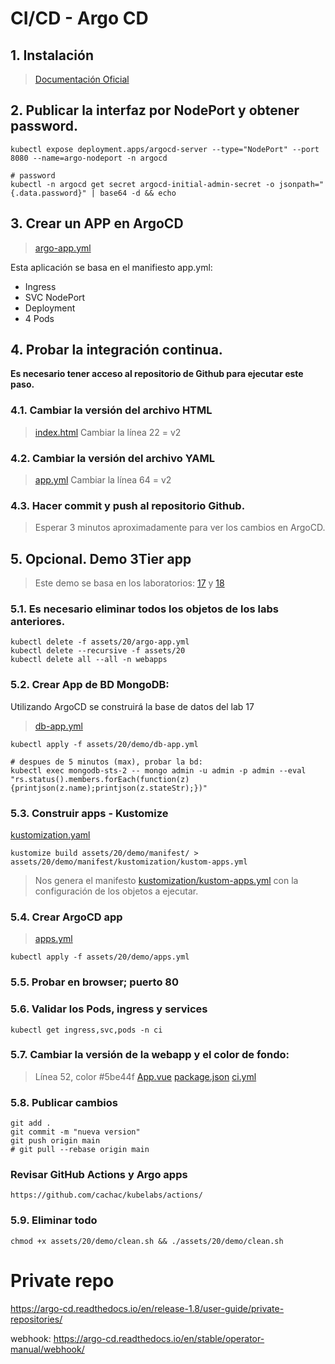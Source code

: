 # CI/CD - Argo CD <!-- omit in TOC -->

## 1. Instalación
>[Documentación Oficial](https://argo-cd.readthedocs.io/en/stable/getting_started/)


## 2. Publicar la interfaz por NodePort y obtener password.

```vim
kubectl expose deployment.apps/argocd-server --type="NodePort" --port 8080 --name=argo-nodeport -n argocd

# password
kubectl -n argocd get secret argocd-initial-admin-secret -o jsonpath="{.data.password}" | base64 -d && echo
```


## 3. Crear un APP en ArgoCD
> [argo-app.yml](./assets/20/argo-app.yml)

Esta aplicación se basa en el manifiesto app.yml:

- Ingress
- SVC NodePort
- Deployment
- 4 Pods

## 4. Probar la integración continua.
**Es necesario tener acceso al repositorio de Github para ejecutar este paso.**
### 4.1. Cambiar la versión del archivo HTML
>[index.html](./assets/20/index.html)
> Cambiar la línea 22 = v2

### 4.2. Cambiar la versión del archivo YAML
> [app.yml](./assets/20/app.yml)
> Cambiar la línea 64 = v2

### 4.3. Hacer commit y push al repositorio Github.
> Esperar 3 minutos aproximadamente para ver los cambios en ArgoCD.



## 5. Opcional. Demo 3Tier app
> Este demo se basa en los laboratorios: [17](./17.StatefulSet.md) y [18](./18.Full_Demo.md)

### 5.1. Es necesario eliminar todos los objetos de los labs anteriores.
```vim
kubectl delete -f assets/20/argo-app.yml
kubectl delete --recursive -f assets/20
kubectl delete all --all -n webapps
```

### 5.2. Crear App de BD MongoDB:
Utilizando ArgoCD se construirá la base de datos del lab 17
> [db-app.yml](./assets/20/demo/db-app.yml)
```vim
kubectl apply -f assets/20/demo/db-app.yml

# despues de 5 minutos (max), probar la bd:
kubectl exec mongodb-sts-2 -- mongo admin -u admin -p admin --eval "rs.status().members.forEach(function(z){printjson(z.name);printjson(z.stateStr);})"
```

### 5.3. Construir apps - Kustomize
[kustomization.yaml](./assets/20/demo/manifest/kustomization.yaml)
```vim
kustomize build assets/20/demo/manifest/ > assets/20/demo/manifest/kustomization/kustom-apps.yml
```
> Nos genera el manifesto [kustomization/kustom-apps.yml](./assets/20/demo/manifest/kustomization/kustom-apps.yml)
> con la configuración de los objetos a ejecutar.

### 5.4. Crear ArgoCD app
>[apps.yml](./assets/20/demo/apps.yml)
```vim
kubectl apply -f assets/20/demo/apps.yml
```

### 5.5. Probar en browser; puerto 80
### 5.6. Validar los Pods, ingress y services
```vim
kubectl get ingress,svc,pods -n ci
```

### 5.7. Cambiar la versión de la webapp y el color de fondo:
> Línea 52, color #5be44f [App.vue](./dev/frontend/src/App.vue)
[package.json](./dev/frontend/package.json)
[ci.yml](./.github/workflows/ci.yml)

### 5.8. Publicar cambios
```vim
git add .
git commit -m "nueva version"
git push origin main
# git pull --rebase origin main
```

### Revisar GitHub Actions y Argo apps
```vim
https://github.com/cachac/kubelabs/actions/
```
### 5.9. Eliminar todo
```vim
chmod +x assets/20/demo/clean.sh && ./assets/20/demo/clean.sh
```

# Private repo

https://argo-cd.readthedocs.io/en/release-1.8/user-guide/private-repositories/

webhook:
https://argo-cd.readthedocs.io/en/stable/operator-manual/webhook/
